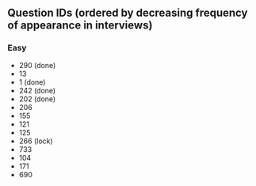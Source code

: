 ## Question IDs (ordered by decreasing frequency of appearance in interviews)

### Easy
- 290 (done)
- 13
- 1 (done)
- 242 (done)
- 202 (done)
- 206
- 155
- 121
- 125
- 266 (lock)
- 733
- 104
- 171
- 690
